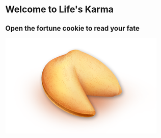 # Welcome to Life's Karma 

## Open the fortune cookie to read your fate

![Fortune Cookie](assets\game-fortune-cookie-1.webp)
